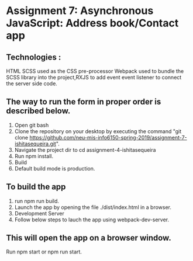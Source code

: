 # Assignment 7: Asynchronous JavaScript: Address book/Contact app

## Technologies :
HTML SCSS used as the CSS pre-processor Webpack used to bundle the SCSS library into the project,RXJS 
to add event event listener to connect the server side code.

## The way to run the form in proper order is described below.
1. Open git bash
2. Clone the repository on your desktop by executing the command "git clone https://github.com/neu-mis-info6150-spring-2019/assignment-7-ishitasequeira.git".
3. Navigate the project dir to cd assignment-4-ishitasequeira
4. Run npm install.
5. Build
6. Default build mode is production. 

## To build the app
1. run npm run build.
2. Launch the app by opening the file ./dist/index.html in a browser.
3. Development Server
4. Follow below steps to lauch the app using webpack-dev-server.

## This will open the app on a browser window.
  Run npm start or npm run start.
